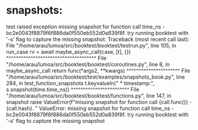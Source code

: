 # snapshots:


test raised exception missing snapshot for function call time_ns - bc2e0043f8879f6f886da0f550eb552d0a839f8f. try running booktest with '-s' flag to capture the missing snapshot:
Traceback (most recent call last):
  File "/home/arau/lumoa/src/booktest/booktest/testrun.py", line 105, in run_case
    rv = await maybe_async_call(case, [t], {})
         ^^^^^^^^^^^^^^^^^^^^^^^^^^^^^^^^^^^^^
  File "/home/arau/lumoa/src/booktest/booktest/coroutines.py", line 8, in maybe_async_call
    return func(*args2, **kwargs)
           ^^^^^^^^^^^^^^^^^^^^^^
  File "/home/arau/lumoa/src/booktest/test/examples/snapshots_book.py", line 284, in test_function_snapshots
    t.keyvalueln(" * timestamp:", s.snapshot(time.time_ns))
                                  ^^^^^^^^^^^^^^^^^^^^^^^^
  File "/home/arau/lumoa/src/booktest/booktest/functions.py", line 147, in snapshot
    raise ValueError(f"missing snapshot for function call {call.func()} - {call.hash}. "
ValueError: missing snapshot for function call time_ns - bc2e0043f8879f6f886da0f550eb552d0a839f8f. try running booktest with '-s' flag to capture the missing snapshot

